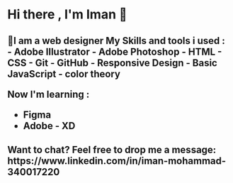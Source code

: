 <h1>Hi there , I'm Iman 👋</h1>

<h2>📖I am a web designer 
My Skills and tools i used :  
 - Adobe Illustrator 
 - Adobe Photoshop 
 - HTML
 - CSS 
 - Git 
 - GitHub 
 - Responsive Design 
 - Basic JavaScript 
 - color theory 

Now I'm learning : 
 - Figma 
 - Adobe - XD  
 </h2>

<h2>Want to chat? Feel free to drop me a message: https://www.linkedin.com/in/iman-mohammad-340017220</h2>
